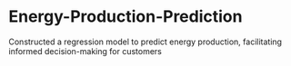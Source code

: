 # Energy-Production-Prediction
Constructed a regression model to predict energy production, facilitating  informed decision-making for customers
